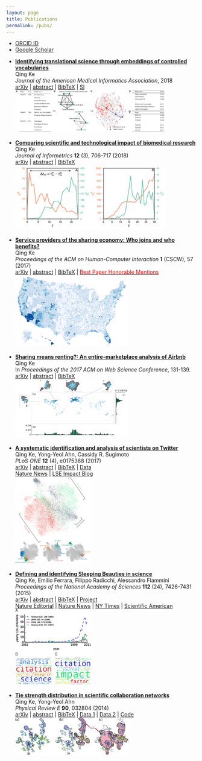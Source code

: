 ```yaml
---
layout: page
title: Publications
permalink: /pubs/
---
```


<script type="text/javascript">
function toggle_visibility(id) {
    var e = document.getElementById(id);
    e.style.display = (e.style.display == 'block') ? 'none' : 'block';
}
</script>

* [ORCID ID](https://orcid.org/0000-0002-2945-5274)
* [Google Scholar](https://scholar.google.com/citations?user=CSKDXt4AAAAJ&hl=en)

<ul>
<li>
<a href=""><strong>Identifying translational science through embeddings of controlled vocabularies</strong></a><br>
Qing Ke<br>
<em>Journal of the American Medical Informatics Association</em>, 2018<br>
<a href="https://arxiv.org/abs/1812.10609">arXiv</a> |
<a href="javascript:toggle_visibility('2018transabs')">abstract</a> |
<a href="javascript:toggle_visibility('2018transbib')">BibTeX</a> |
<a href="/assets/pdf/trans_supp.pdf">SI</a><br>
<div id="2018transabs" style="display: none;">
<strong>Objective:</strong> Translational science aims at "translating" basic scientific discoveries into clinical applications. The identification of translational science has practicality such as evaluating the effectiveness of investments made into large programs like the Clinical and Translational Science Awards. Despite several proposed methods that group publications—the primary unit of research output—into some categories, we still lack a quantitative way to place papers onto the full, continuous spectrum from basic research to clinical medicine. <strong>Methods:</strong> Here we learn vector-representations of controlled vocabularies assigned to MEDLINE papers to obtain a Translational Axis (TA) that points from basic science to clinical medicine. The projected position of a term on the TA, expressed by a continuous quantity, indicates the term's "appliedness." The position of a paper, determined by the average location over its terms, quantifies the degree of its "appliedness," which we term as "level score." <strong>Results:</strong> We validate our method by comparing with previous techniques, showing excellent agreement yet uncovering significant variations of scores of papers in previously defined categories. The measure allows us to characterize the standing of journals, disciplines, and the entire biomedical literature along the basic-applied spectrum. Analysis on large-scale citation network reveals two main findings. First, direct citations mainly occurred between papers with similar scores. Second, shortest paths are more likely ended up with a paper closer to the basic end of the spectrum, regardless of where the starting paper is on the spectrum. <strong>Conclusions:</strong> The proposed method provides a quantitative way to identify translational science.<br>
</div>
<div id="2018transbib" style="display: none;">
@article{ke-trans-2018,<br>
author = {Qing Ke},<br>
title = {Identifying translational science through embeddings of controlled vocabularies},<br>
journal = {Journal of the American Medical Informatics Association},<br>
volume = {},<br>
number = {},<br>
pages = {},<br>
year = {2018},<br>
doi = {10.1093/jamia/ocy177}<br>
}<br>
</div>
<img src="/assets/paper-fig/trans.png" width="400" />
</li>
<br>

<li>
<a href="https://www.sciencedirect.com/science/article/pii/S1751157718300981"><strong>Comparing scientific and technological impact of biomedical research</strong></a><br>
Qing Ke<br>
<em>Journal of Informetrics</em> <strong>12</strong> (3), 706-717 (2018)<br>
<a href="https://arxiv.org/abs/1804.04105">arXiv</a> |
<a href="javascript:toggle_visibility('2018techimpactabs')">abstract</a> |
<a href="javascript:toggle_visibility('2018techimpactbib')">BibTeX</a><br>
<div id="2018techimpactabs" style="display: none;">
Traditionally, the number of citations that a scholarly paper receives from other papers is used as the proxy of its scientific impact. Yet citations can come from domains outside the scientific community, and one such example is through patented technologies—paper can be cited by patents, achieving technological impact. While the scientific impact of papers has been extensively studied, the technological aspect remains less known in the literature. Here we aim to fill this gap by presenting a comparative study on how 919 thousand biomedical papers are cited by U.S. patents and by other papers over time. We observe a positive correlation between citations from patents and from papers, but there is little overlap between the two domains in either the most cited papers, or papers with the most delayed recognition. We also find that the two types of citations exhibit distinct temporal variations, with patent citations lagging behind paper citations for a median of 6 years for the majority of papers. Our work contributes to the understanding of the technological impact of papers.<br>
</div>
<div id="2018techimpactbib" style="display: none;">
@article{ke-comparison-2018,<br>
author = {Qing Ke},<br>
title = {Comparing scientific and technological impact of biomedical research},<br>
journal = {Journal of Informetrics},<br>
volume = {12},<br>
number = {3},<br>
pages = {706--717},<br>
year = {2018},<br>
doi = {10.1016/j.joi.2018.06.010}<br>
}<br>
</div>
<img src="/assets/paper-fig/2018techimpact.png" width="400" />
</li>
<br>

<li>
<a href="https://dl.acm.org/citation.cfm?id=3134692"><strong>Service providers of the sharing economy: Who joins and who benefits?</strong></a><br>
Qing Ke<br>
<em>Proceedings of the ACM on Human-Computer Interaction</em> <strong>1</strong> (CSCW), 57 (2017)<br>
<a href="https://arxiv.org/abs/1709.07580">arXiv</a> |
<a href="javascript:toggle_visibility('2017providerabs')">abstract</a> |
<a href="javascript:toggle_visibility('2017providerbib')">BibTeX</a> |
<a href="https://medium.com/acm-cscw/announcing-the-best-of-cscw-2018-b98cb91e0f61"><font color="red">Best Paper Honorable Mentions</font></a><br>
<div id="2017providerabs" style="display: none;">
Many "sharing economy" platforms, such as Uber and Airbnb, have become increasingly popular, providing consumers with more choices and suppliers a chance to make profit. They, however, have also brought about emerging issues regarding regulation, tax obligation, and impact on urban environment, and have generated heated debates from various interest groups. Empirical studies regarding these issues are limited, partly due to the unavailability of relevant data. Here we aim to understand service providers of the sharing economy, investigating who joins and who benefits, using the Airbnb market in the United States as a case study. We link more than 211 thousand Airbnb listings owned by 188 thousand hosts with demographic, socio-economic status (SES), housing, and tourism characteristics. We show that income and education are consistently the two most influential factors that are linked to the joining of Airbnb, regardless of the form of participation or year. Areas with lower median household income, or higher fraction of residents who have Bachelor's and higher degrees, tend to have more hosts. However, when considering the performance of listings, as measured by number of newly received reviews, we find that income has a positive effect for entire-home listings; listings located in areas with higher median household income tend to have more new reviews. Our findings demonstrate empirically that the disadvantage of SES-disadvantaged areas and the advantage of SES-advantaged areas may be present in the sharing economy.<br>
</div>
<div id="2017providerbib" style="display: none;">
@article{ke-provider-2017,<br>
author = {Qing Ke},<br>
title = {Service Providers of the Sharing Economy: Who Joins and Who Benefits?},<br>
journal = {Proc. ACM Hum.-Comput. Interact.},<br>
volume = {1},<br>
number = {CSCW},<br>
year = {2017},<br>
pages = {57:1--57:17},<br>
doi = {10.1145/3134692}<br>
}<br>
</div>
<img src="/assets/paper-fig/2017providerentire.png" width="300" />
</li>
<br>

<li>
<a href="http://dl.acm.org/citation.cfm?id=3091504"><strong>Sharing means renting?: An entire-marketplace analysis of Airbnb</strong></a><br>
Qing Ke<br>
In <em>Proceedings of the 2017 ACM on Web Science Conference</em>, 131-139.<br>
<a href="http://arxiv.org/abs/1701.01645">arXiv</a> |
<a href="javascript:toggle_visibility('2017airbnbabs')">abstract</a> |
<a href="javascript:toggle_visibility('2017airbnbbib')">BibTeX</a><br>
<div id="2017airbnbabs" style="display: none;">
Airbnb, an online marketplace for accommodations, has experienced a staggering growth accompanied by intense debates and scattered regulations around the world. Current discourses, however, are largely focused on opinions rather than empirical evidences. Here, we aim to bridge this gap by presenting the first large-scale measurement study on Airbnb, using a crawled data set containing 2.3 million listings, 1.3 million hosts, and 19.3 million reviews. We measure several key characteristics at the heart of the ongoing debate and the sharing economy. Among others, we find that Airbnb has reached a global yet heterogeneous coverage. The majority of its listings across many countries are entire homes, suggesting that Airbnb is actually more like a rental marketplace rather than a spare-room sharing platform. Analysis on star-ratings reveals that there is a bias toward positive ratings, amplified by a bias toward using positive words in reviews. The extent of such bias is greater than Yelp reviews, which were already shown to exhibit a positive bias. We investigate a key issue—commercial hosts who own multiple listings on Airbnb—repeatedly discussed in the current debate. We find that their existence is prevalent, they are early-movers towards joining Airbnb, and their listings are disproportionately entire homes and located in the US. Our work advances the current understanding of how Airbnb is being used and may serve as an independent and empirical reference to inform the debate.<br>
</div>
<div id="2017airbnbbib" style="display: none;">
@inproceedings{ke-airbnb-2017,<br>
author = {Qing Ke},<br>
title = {``Sharing means renting?: An entire-marketplace analysis of Airbnb''},<br>
booktitle = {Proceedings of the 2017 ACM on Web Science Conference},<br>
year = {2017},<br>
pages = {131--139},<br>
doi = {10.1145/3091478.3091504}<br>
}<br>
</div>
<img src="/assets/paper-fig/2017airbnb.png" width="300" />
</li>
<br>

<li>
<a href="https://journals.plos.org/plosone/article?id=10.1371/journal.pone.0175368"><strong>A systematic identification and analysis of scientists on Twitter</strong></a><br>
Qing Ke, Yong-Yeol Ahn, Cassidy R. Sugimoto<br>
<em>PLoS ONE</em> <strong>12</strong> (4), e0175368 (2017)<br>
<a href="https://arxiv.org/abs/1608.06229">arXiv</a> |
<a href="javascript:toggle_visibility('2017scientistabs')">abstract</a> |
<a href="javascript:toggle_visibility('2017scientistbib')">BibTeX</a> |
<a href="/projects/twitter-science/twitter-scientist.html">Data</a><br>
<a href="http://www.nature.com/news/what-all-those-scientists-on-twitter-are-really-doing-1.21873">Nature News</a> |
<a href="http://blogs.lse.ac.uk/impactofsocialsciences/2017/07/12/scientific-birds-of-a-feather-flock-together-science-communication-on-social-media-rarely-happens-across-or-beyond-disciplinary-boundaries/">LSE Impact Blog</a><br>
<div id="2017scientistabs" style="display: none;">
Metrics derived from Twitter and other social media—often referred to as altmetrics—are increasingly used to estimate the broader social impacts of scholarship. Such efforts, however, may produce highly misleading results, as the entities that participate in conversations about science on these platforms are largely unknown. For instance, if altmetric activities are generated mainly by scientists, does it really capture broader social impacts of science? Here we present a systematic approach to identifying and analyzing scientists on Twitter. Our method can identify scientists across many disciplines, without relying on external bibliographic data, and be easily adapted to identify other stakeholder groups in science. We investigate the demographics, sharing behaviors, and interconnectivity of the identified scientists. We find that Twitter has been employed by scholars across the disciplinary spectrum, with an over-representation of social and computer and information scientists; under-representation of mathematical, physical, and life scientists; and a better representation of women compared to scholarly publishing. Analysis of the sharing of URLs reveals a distinct imprint of scholarly sites, yet only a small fraction of shared URLs are science-related. We find an assortative mixing with respect to disciplines in the networks between scientists, suggesting the maintenance of disciplinary walls in social media. Our work contributes to the literature both methodologically and conceptually—we provide new methods for disambiguating and identifying particular actors on social media and describing the behaviors of scientists, thus providing foundational information for the construction and use of indicators on the basis of social media metrics.<br>
</div>
<div id="2017scientistbib" style="display: none;">
@article{ke2017twitter,<br>
author = {Qing Ke and Yong-Yeol Ahn and Cassidy R. Sugimoto},<br>
title = {A systematic identification and analysis of scientists on Twitter},<br>
journal = {PLOS ONE},<br>
volume = {12},<br>
number = {4},<br>
pages = {e0175368},<br>
year = {2017},<br>
doi = {journal.pone.0175368}<br>
}<br>
</div>
<img src="/assets/paper-fig/2017scientist.png" width="200" />
</li>
<br>

<li>
<a href="http://www.pnas.org/content/112/24/7426"><strong>Defining and identifying Sleeping Beauties in science</strong></a><br>
Qing Ke, Emilio Ferrara, Filippo Radicchi, Alessandro Flammini<br>
<em>Proceedings of the National Academy of Sciences</em> <strong>112</strong> (24), 7426-7431 (2015)<br>
<a href="https://arxiv.org/abs/1505.06454">arXiv</a> |
<a href="javascript:toggle_visibility('2015beautyabs')">abstract</a> |
<a href="javascript:toggle_visibility('2015beautybib')">BibTeX</a> |
<a href="/projects/beauty/beauty.html">Project</a><br>
<a href="http://www.nature.com/news/wakey-wakey-1.17617">Nature Editorial</a> |
<a href="http://www.nature.com/news/sleeping-beauty-papers-slumber-for-decades-1.17615">Nature News</a> |
<a href="http://www.nytimes.com/2015/05/26/science/einstein-sleeping-beauty-study.html">NY Times</a> |
<a href="http://www.scientificamerican.com/article/graphic-science-some-of-the-best-science-can-slumber-for-years">Scientific American</a><br>
<div id="2015beautyabs" style="display: none;">
A Sleeping Beauty (SB) in science refers to a paper whose importance is not recognized for several years after publication. Its citation history exhibits a long hibernation period followed by a sudden spike of popularity. Previous studies suggest a relative scarcity of SBs. The reliability of this conclusion is, however, heavily dependent on identification methods based on arbitrary threshold parameters for sleeping time and number of citations, applied to small or monodisciplinary bibliographic datasets. Here we present a systematic, large-scale, and multidisciplinary analysis of the SB phenomenon in science. We introduce a parameter-free measure that quantifies the extent to which a specific paper can be considered an SB. We apply our method to 22 million scientific papers published in all disciplines of natural and social sciences over a time span longer than a century. Our results reveal that the SB phenomenon is not exceptional. There is a continuous spectrum of delayed recognition where both the hibernation period and the awakening intensity are taken into account. Although many cases of SBs can be identified by looking at monodisciplinary bibliographic data, the SB phenomenon becomes much more apparent with the analysis of multidisciplinary datasets, where we can observe many examples of papers achieving delayed yet exceptional importance in disciplines different from those where they were originally published. Our analysis emphasizes a complex feature of citation dynamics that so far has received little attention, and also provides empirical evidence against the use of short-term citation metrics in the quantification of scientific impact.<br>
</div>
<div id="2015beautybib" style="display: none;">
@article{ke-beauty-2015,<br>
author = {Qing Ke and Emilio Ferrara and Filippo Radicchi and Alessandro Flammini},<br>
title = {Defining and identifying Sleeping Beauties in science},<br>
journal = {Proceedings of the National Academy of Sciences},<br>
volume = {112},<br>
number = {24},<br>
pages = {7426--7431},<br>
year = {2015},<br>
doi = {10.1073/pnas.1424329112}<br>
}<br>
</div>
<img src="/assets/paper-fig/2015beauty.jpg" width="200" />
</li>
<br>

<li>
<a href="https://journals.aps.org/pre/abstract/10.1103/PhysRevE.90.032804"><strong>Tie strength distribution in scientific collaboration networks</strong></a><br>
Qing Ke, Yong-Yeol Ahn<br>
<em>Physical Review E</em> <strong>90</strong>, 032804 (2014)<br>
<a href="https://arxiv.org/abs/1401.5027">arXiv</a> |
<a href="javascript:toggle_visibility('2014tieabs')">abstract</a> |
<a href="javascript:toggle_visibility('2014tiebib')">BibTeX</a> |
<a href="http://www-personal.umich.edu/~mejn/netdata/">Data 1</a> |
<a href="https://journals.aps.org/datasets">Data 2</a> |
<a href="https://github.com/qke/sci-colla">Code</a><br>
<div id="2014tieabs" style="display: none;">
Science is increasingly dominated by teams. Understanding patterns of scientific collaboration and their impacts on the productivity and evolution of disciplines is crucial to understand scientific processes. Electronic bibliography offers a unique opportunity to map and investigate the nature of scientific collaboration. Recent work have demonstrated a counter-intuitive organizational pattern of scientific collaboration networks: densely interconnected local clusters consist of weak ties, whereas strong ties play the role of connecting different clusters. This pattern contrasts itself from many other types of networks where strong ties form communities while weak ties connect different communities. Although there are many models for collaboration networks, no model reproduces this pattern. In this paper, we present an evolution model of collaboration networks, which reproduces many properties of real-world collaboration networks, including the organization of tie strengths, skewed degree and weight distribution, high clustering and assortative mixing.<br>
</div>
<div id="2014tiebib" style="display: none;">
@article{ke-tie-2014,<br>
author = {Qing Ke and Yong-Yeol Ahn},<br>
title = {Tie strength distribution in scientific collaboration networks},<br>
journal = {Physical Review E},<br>
volume = {90},<br>
issue = {3},<br>
pages = {032804},<br>
year = {2014},<br>
doi = {10.1103/PhysRevE.90.032804}<br>
}<br>
</div>
<img src="/assets/paper-fig/2014tie.png" width="300" />
</li>
</ul>
